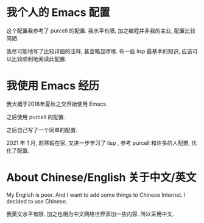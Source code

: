 # 我个人的 Emacs 配置

这个配置我参考了 purcell 的配置.  我水平有限, 加之编程并非我的主业, 配置比较简陋.

我尽可能地写了比较详细的注释, 甚至略显啰嗦. 有一些 lisp 最基本的知识, 应该可以比较顺利地阅读此配置.

# 我使用 Emacs 经历 

我大概于2018年夏秋之交开始使用 Emacs. 

之后使用 purcell 的配置.

之后自己写了一个简单的配置.

2021 年 1 月, 趁寒假在家, 又进一步学习了 lisp , 参考 purcell 和许多的人配置, 优化了配置.

# About Chinese/English 关于中文/英文

My English is poor. And I want to add some things to Chinese Internet. I decided to use Chinese.

我英文水平有限. 加之也相为中文网络世界添加一些内容. 所以采用中文.